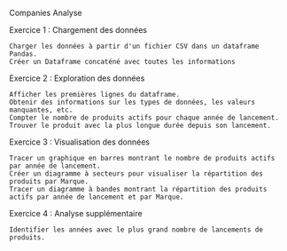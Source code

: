 Companies Analyse

Exercice 1 : Chargement des données

    Charger les données à partir d'un fichier CSV dans un dataframe Pandas.
    Créer un Dataframe concaténé avec toutes les informations

Exercice 2 : Exploration des données

    Afficher les premières lignes du dataframe.
    Obtenir des informations sur les types de données, les valeurs manquantes, etc.
    Compter le nombre de produits actifs pour chaque année de lancement.
    Trouver le produit avec la plus longue durée depuis son lancement.

Exercice 3 : Visualisation des données

    Tracer un graphique en barres montrant le nombre de produits actifs par année de lancement.
    Créer un diagramme à secteurs pour visualiser la répartition des produits par Marque.
    Tracer un diagramme à bandes montrant la répartition des produits actifs par année de lancement et par Marque.


Exercice 4 : Analyse supplémentaire

    Identifier les années avec le plus grand nombre de lancements de produits.
    